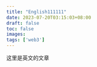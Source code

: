 ```yaml
---
title: "English111111"
date: 2023-07-20T03:15:03+08:00
draft: false
toc: false
images:
tags: ['web3']
---
```


这里是英文的文章
